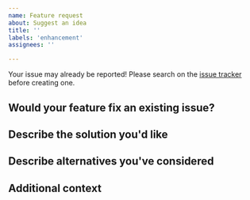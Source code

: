 ```yaml
---
name: Feature request
about: Suggest an idea
title: ''
labels: 'enhancement'
assignees: ''

---
```


Your issue may already be reported!
Please search on the [issue tracker](../) before creating one.

## Would your feature fix an existing issue?
<!--- If your idea is related to, or resolves other issues, please mention. -->

## Describe the solution you'd like
<!--- What you want to happen. -->

## Describe alternatives you've considered
<!--- Any alternative solutions or features you've considered? -->

## Additional context
<!--- Is this feature only useful for a particular usecase? -->
<!--- Please elaborate. -->
